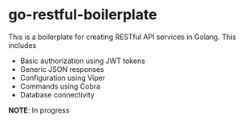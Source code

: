 # go-restful-boilerplate

This is a boilerplate for creating RESTful API services in Golang.
This includes
* Basic authorization using JWT tokens
* Generic JSON responses
* Configuration using Viper
* Commands using Cobra
* Database connectivity

**NOTE**: In progress